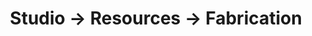 ---
tags: resources
layout: resources.njk
title: Studio → Resources → Fabrication
category: Fabrication
pagename: Plotters
intro: Plotters
entries:
  - name: Cricut Hacking Wiki
    url: http://oscopetutorial.com/cricut/index.php?title=Main_Page
  - name: An Inside Look at the Cricut Expression
    url: https://web.archive.org/web/20181216095816/https://www.thetazzbot.com/2015/02/16/an-inside-look-at-the-cricut-expression/
---